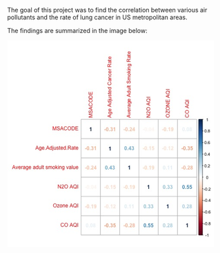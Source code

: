 The goal of this project was to find the correlation between various air pollutants and the rate of lung cancer in US metropolitan areas.

The findings are summarized in the image below:

![](https://github.com/BluEyedTree/LungCancerAndAirPollution/blob/master/PollutantCorrelation.jpg)

